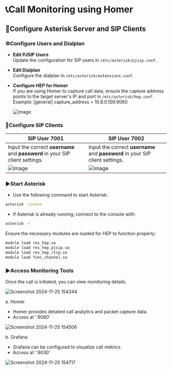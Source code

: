 # 📞**Call Monitoring using Homer**

## 🔧**Configure Asterisk Server and SIP Clients**

### ⚙️**Configure Users and Dialplan**
- **Edit PJSIP Users**  
  Update the configuration for SIP users in `/etc/asterisk/pjsip.conf`.

- **Edit Dialplan**  
  Configure the dialplan in `/etc/asterisk/extensions.conf`.

- **Configure HEP for Homer**  
  If you are using Homer to capture call data, ensure the capture address points to the target server's IP and port in `/etc/asterisk/hep.conf`.  
  Example:  [general] capture_address = 10.8.0.159:9060

  ![image](https://github.com/user-attachments/assets/2ac9f8a9-d184-4b9f-89e2-80e1d944b4f1)

### 🔗**Configure SIP Clients**

| SIP User 7001                                                                 | SIP User 7002                                                                 |
|-------------------------------------------------------------------------------|-------------------------------------------------------------------------------|
| Input the correct **username** and **password** in your SIP client settings.  | Input the correct **username** and **password** in your SIP client settings. |
| ![image](https://github.com/user-attachments/assets/259d4f0c-8cda-46d9-a5be-a3762956a33d) | ![image](https://github.com/user-attachments/assets/f66a4124-58f7-4a87-bc7f-62213be76f59) |



### ▶️**Start Asterisk**
- Use the following command to start Asterisk:
```bash
asterisk -cvvvvv
```
- If Asterisk is already running, connect to the console with:
```bash
asterisk -r
```
Ensure the necessary modules are loaded for HEP to function properly:
```bash
module load res_hep.so
module load res_hep_pjsip.so
module load res_hep_rtcp.so
module load func_channel.so
```

### ▶️**Access Monitoring Tools**
Once the call is initiated, you can view monitoring details.

![Screenshot 2024-11-25 154344](https://github.com/user-attachments/assets/6e8e1e85-f6a2-47d7-970a-30d1254299bb)

a. Homer
- Homer provides detailed call analytics and packet capture data.
- Access at '<server ip>:9080'
  
![Screenshot 2024-11-25 154506](https://github.com/user-attachments/assets/ee822d65-b394-4158-b4fe-b2b57c6a18e0)

b. Grafana
- Grafana can be configured to visualize call metrics.
- Access at '<server ip>:9030'
  
![Screenshot 2024-11-25 154717](https://github.com/user-attachments/assets/21252ac7-7918-4496-9a54-bbfe033e2dd1)

